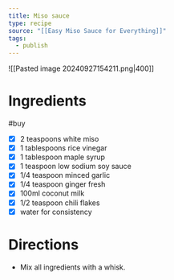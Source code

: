 ```yaml
---
title: Miso sauce
type: recipe
source: "[[Easy Miso Sauce for Everything]]"
tags:
  - publish
---
```

![[Pasted image 20240927154211.png|400]]
# Ingredients
#buy
- [x] 2 teaspoons white miso
- [x] 1 tablespoons rice vinegar
- [x] 1 tablespoon maple syrup
- [x] 1 teaspoon low sodium soy sauce
- [x] 1/4 teaspoon minced garlic
- [x] 1/4 teaspoon ginger fresh
- [x] 100ml coconut milk
- [x] 1/2 teaspoon chili flakes
- [x] water for consistency
# Directions
- Mix all ingredients with a whisk.